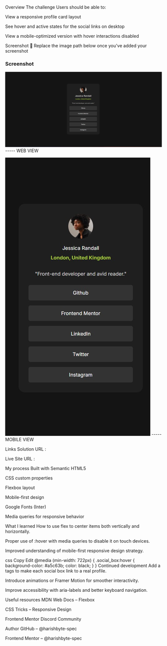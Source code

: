 Overview
The challenge
Users should be able to:

View a responsive profile card layout

See hover and active states for the social links on desktop

View a mobile-optimized version with hover interactions disabled

Screenshot
📸 Replace the image path below once you've added your screenshot

### Screenshot

![Screenshot](./assets/images/web%20view.jpg) ----- WEB VIEW

![Screenshot](./assets/images/mobile%20view.jpg) ----- MOBILE VIEW

Links
Solution URL  :

Live Site URL :

My process
Built with
Semantic HTML5

CSS custom properties

Flexbox layout

Mobile-first design

Google Fonts (Inter)

Media queries for responsive behavior

What I learned
How to use flex to center items both vertically and horizontally.

Proper use of :hover with media queries to disable it on touch devices.

Improved understanding of mobile-first responsive design strategy.

css
Copy
Edit
@media (min-width: 722px) {
  .social_box:hover {
    background-color: #a5c63b;
    color: black;
  }
}
Continued development
Add a tags to make each social box link to a real profile.

Introduce animations or Framer Motion for smoother interactivity.

Improve accessibility with aria-labels and better keyboard navigation.

Useful resources
MDN Web Docs – Flexbox

CSS Tricks – Responsive Design

Frontend Mentor Discord Community

Author
GitHub – @harishbyte-spec

Frontend Mentor – @harishbyte-spec